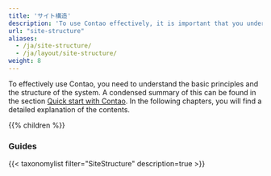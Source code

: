 ```yaml
---
title: 'サイト構造'
description: 'To use Contao effectively, it is important that you understand the basic principles and the structure of the system.'
url: "site-structure"
aliases:
  - /ja/site-structure/
  - /ja/layout/site-structure/
weight: 8
---
```


To effectively use Contao, you need to understand the basic principles and the structure of the system. A condensed 
summary of this can be found in the section [Quick start with Contao](/ja/introduction/contao-quickstart/). In the following chapters, you will find a 
detailed explanation of the contents.

{{% children %}}

### Guides

{{< taxonomylist filter="SiteStructure" description=true >}}

